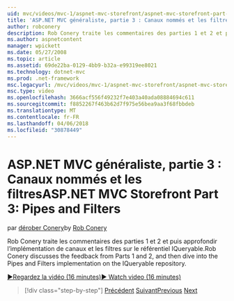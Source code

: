 ```yaml
---
uid: mvc/videos/mvc-1/aspnet-mvc-storefront/aspnet-mvc-storefront-part-3-pipes-and-filters
title: 'ASP.NET MVC généraliste, partie 3 : Canaux nommés et les filtres | Documents Microsoft'
author: robconery
description: Rob Conery traite les commentaires des parties 1 et 2 et puis approfondir l’implémentation de canaux et les filtres sur le référentiel IQueryable.
ms.author: aspnetcontent
manager: wpickett
ms.date: 05/27/2008
ms.topic: article
ms.assetid: 69de22ba-0129-4bb9-b32a-e99319ee8021
ms.technology: dotnet-mvc
ms.prod: .net-framework
msc.legacyurl: /mvc/videos/mvc-1/aspnet-mvc-storefront/aspnet-mvc-storefront-part-3-pipes-and-filters
msc.type: video
ms.openlocfilehash: 3666acf556f49232f7e403a40ada08884694c611
ms.sourcegitcommit: f8852267f463b62d7f975e56bea9aa3f68fbbdeb
ms.translationtype: MT
ms.contentlocale: fr-FR
ms.lasthandoff: 04/06/2018
ms.locfileid: "30878449"
---
```

<a name="aspnet-mvc-storefront-part-3-pipes-and-filters"></a><span data-ttu-id="1dbad-103">ASP.NET MVC généraliste, partie 3 : Canaux nommés et les filtres</span><span class="sxs-lookup"><span data-stu-id="1dbad-103">ASP.NET MVC Storefront Part 3: Pipes and Filters</span></span>
====================
<span data-ttu-id="1dbad-104">par [dérober Conery](https://github.com/robconery)</span><span class="sxs-lookup"><span data-stu-id="1dbad-104">by [Rob Conery](https://github.com/robconery)</span></span>

<span data-ttu-id="1dbad-105">Rob Conery traite les commentaires des parties 1 et 2 et puis approfondir l’implémentation de canaux et les filtres sur le référentiel IQueryable.</span><span class="sxs-lookup"><span data-stu-id="1dbad-105">Rob Conery discusses the feedback from Parts 1 and 2, and then dive into the Pipes and Filters implementation on the IQueryable repository.</span></span>

[<span data-ttu-id="1dbad-106">&#9654;Regardez la vidéo (16 minutes)</span><span class="sxs-lookup"><span data-stu-id="1dbad-106">&#9654; Watch video (16 minutes)</span></span>](https://channel9.msdn.com/Blogs/ASP-NET-Site-Videos/aspnet-mvc-storefront-part-3-pipes-and-filters)

> [!div class="step-by-step"]
> <span data-ttu-id="1dbad-107">[Précédent](aspnet-mvc-storefront-part-2-the-repository-pattern.md)
> [Suivant](aspnet-mvc-storefront-part-4-linq-to-sql-spike.md)</span><span class="sxs-lookup"><span data-stu-id="1dbad-107">[Previous](aspnet-mvc-storefront-part-2-the-repository-pattern.md)
[Next](aspnet-mvc-storefront-part-4-linq-to-sql-spike.md)</span></span>

